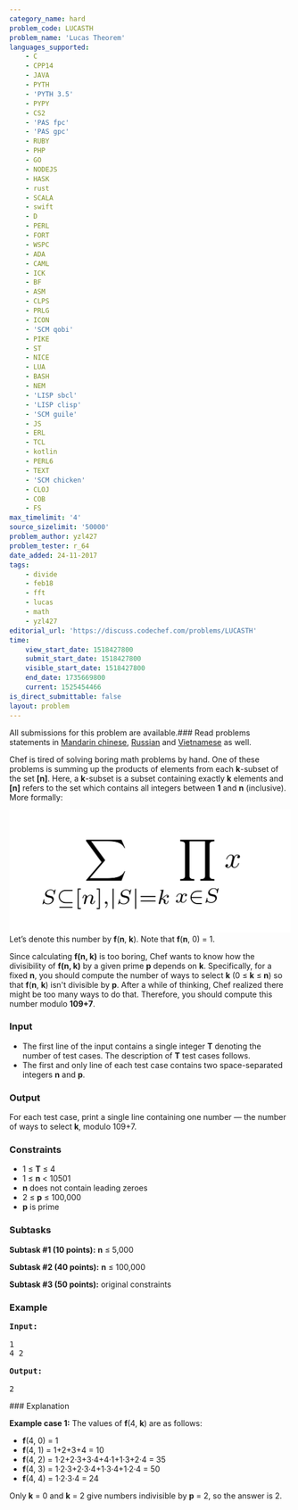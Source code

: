 ```yaml
---
category_name: hard
problem_code: LUCASTH
problem_name: 'Lucas Theorem'
languages_supported:
    - C
    - CPP14
    - JAVA
    - PYTH
    - 'PYTH 3.5'
    - PYPY
    - CS2
    - 'PAS fpc'
    - 'PAS gpc'
    - RUBY
    - PHP
    - GO
    - NODEJS
    - HASK
    - rust
    - SCALA
    - swift
    - D
    - PERL
    - FORT
    - WSPC
    - ADA
    - CAML
    - ICK
    - BF
    - ASM
    - CLPS
    - PRLG
    - ICON
    - 'SCM qobi'
    - PIKE
    - ST
    - NICE
    - LUA
    - BASH
    - NEM
    - 'LISP sbcl'
    - 'LISP clisp'
    - 'SCM guile'
    - JS
    - ERL
    - TCL
    - kotlin
    - PERL6
    - TEXT
    - 'SCM chicken'
    - CLOJ
    - COB
    - FS
max_timelimit: '4'
source_sizelimit: '50000'
problem_author: yzl427
problem_tester: r_64
date_added: 24-11-2017
tags:
    - divide
    - feb18
    - fft
    - lucas
    - math
    - yzl427
editorial_url: 'https://discuss.codechef.com/problems/LUCASTH'
time:
    view_start_date: 1518427800
    submit_start_date: 1518427800
    visible_start_date: 1518427800
    end_date: 1735669800
    current: 1525454466
is_direct_submittable: false
layout: problem
---
```

All submissions for this problem are available.### Read problems statements in [Mandarin chinese](http://www.codechef.com/download/translated/FEB18/mandarin/LUCASTH.pdf), [Russian](http://www.codechef.com/download/translated/FEB18/russian/LUCASTH.pdf) and [Vietnamese](http://www.codechef.com/download/translated/FEB18/vietnamese/LUCASTH.pdf) as well.

Chef is tired of solving boring math problems by hand. One of these problems is summing up the products of elements from each **k**-subset of the set **\[n\]**. Here, a **k**-subset is a subset containing exactly **k** elements and **\[n\]** refers to the set which contains all integers between **1** and **n** (inclusive). More formally:

![](https://raw.githubusercontent.com/Lucas110550/ProblemImages/master/lucasth.png)Let’s denote this number by **f**(**n**, **k**). Note that **f**(**n**, 0) = 1.

Since calculating **f(n, k)** is too boring, Chef wants to know how the divisibility of **f(n, k)** by a given prime **p** depends on **k**. Specifically, for a fixed **n**, you should compute the number of ways to select **k** (0 ≤ **k** ≤ **n**) so that **f**(**n**, **k**) isn't divisible by **p**. After a while of thinking, Chef realized there might be too many ways to do that. Therefore, you should compute this number modulo **109+7**.

### Input

- The first line of the input contains a single integer **T** denoting the number of test cases. The description of **T** test cases follows.
- The first and only line of each test case contains two space-separated integers **n** and **p**.

### Output

For each test case, print a single line containing one number — the number of ways to select **k**, modulo 109+7.

### Constraints

- 1 ≤ **T** ≤ 4
- 1 ≤ **n** < 10501
- **n** does not contain leading zeroes
- 2 ≤ **p** ≤ 100,000
- **p** is prime

### Subtasks

**Subtask #1 (10 points):** **n** ≤ 5,000

**Subtask #2 (40 points):** **n** ≤ 100,000

**Subtask #3 (50 points):** original constraints

### Example

<pre><b>Input:</b>

1
4 2

<b>Output:</b>

2
</pre>### Explanation

**Example case 1:** The values of **f**(4, **k**) are as follows:

- **f**(4, 0) = 1
- **f**(4, 1) = 1+2+3+4 = 10
- **f**(4, 2) = 1·2+2·3+3·4+4·1+1·3+2·4 = 35
- **f**(4, 3) = 1·2·3+2·3·4+1·3·4+1·2·4 = 50
- **f**(4, 4) = 1·2·3·4 = 24

Only **k** = 0 and **k** = 2 give numbers indivisible by **p** = 2, so the answer is 2.
